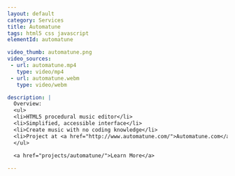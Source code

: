 ```yaml
---
layout: default
category: Services
title: Automatune
tags: html5 css javascript
elementId: automatune

video_thumb: automatune.png
video_sources:
 - url: automatune.mp4
   type: video/mp4
 - url: automatune.webm
   type: video/webm

description: |
  Overview:
  <ul>
  <li>HTML5 procedural music editor</li>
  <li>Simplified, accessible interface</li>
  <li>Create music with no coding knowledge</li>
  <li>Project at <a href="http://www.automatune.com/">Automatune.com</a></li>
  </ul>
  
  <a href="projects/automatune/">Learn More</a>

---
```

